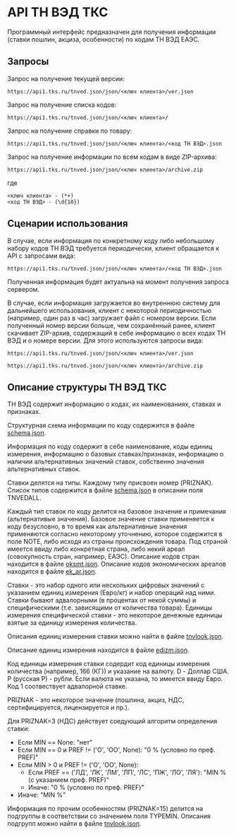 # API ТН ВЭД ТКС

Программный интерфейс предназначен для получения информации (ставки пошлин, акциза, особенности) по кодам ТН ВЭД ЕАЭС.

## Запросы

Запрос на получение текущей версии:

    https://api1.tks.ru/tnved.json/json/<ключ клиента>/ver.json

Запрос на получение списка кодов:

    https://api1.tks.ru/tnved.json/json/<ключ клиента>/

Запрос на получение справки по товару:

    https://api1.tks.ru/tnved.json/json/<ключ клиента>/<код ТН ВЭД>.json

Запрос на получение информации по всем кодам в виде ZIP-архива:

    https://api1.tks.ru/tnved.json/json/<ключ клиента>/archive.zip

где

    <ключ клиента> - (*+)  
    <код ТН ВЭД> - (\d{10})

## Сценарии использования

В случае, если информация по конкретному коду либо небольшому набору кодов ТН ВЭД требуется периодически, клиент обращается к API с запросами вида:

    https://api1.tks.ru/tnved.json/json/<ключ клиента>/<код ТН ВЭД>.json

Полученная информация будет актуальна на момент получения запроса сервером.

В случае, если информация загружается во внутреннюю систему для дальнейшего использования, клиент с некоторой периодичностью (например, один раз в час) загружает файл с номером версии. Если полученный номер версии больше, чем сохранённый ранее, клиент скачивает ZIP-архив, содержащий в себе информацию о всех кодах ТН ВЭД и о номере версии. Для этого используются запросы вида:

    https://api1.tks.ru/tnved.json/json/<ключ клиента>/ver.json

    https://api1.tks.ru/tnved.json/json/<ключ клиента>/archive.zip

## Описание структуры ТН ВЭД ТКС

ТН ВЭД содержит информацию о кодах, их наименованиях, ставках и признаках.

Структурная схема информации по коду содержится в файле [schema.json](schema.json).

Информация по коду содержит в себе наименование, коды единиц измерения, информацию о базовых ставках/признаках, информацию о наличии альтернативных значений ставок, собственно значения альтернативных ставок.

Ставки делятся на типы. Каждому типу присвоен номер (PRIZNAK). Список типов содержится в файле [schema.json](schema.json) в описании поля TNVEDALL.

Каждый тип ставок по коду делится на базовое значение и примечания (альтернативые значения). Базовое значение ставки применяется к коду безусловно, в то время как альтернативные значения применяются согласно некоторому уточнению, которое содержится в поле NOTE, либо исходя из страны происхождения товара. Под страной имеется ввиду либо конкретная страна, либо некий ареал (совокупность стран, например, ЕАЭС). Описание кодов стран находится в файле [oksmt.json](oksmt.json). Описание кодов экономических ареалов находится в файле [ek_ar.json](ek_ar.json).

Ставки - это набор одного или нескольких цифровых значений с указанием единиц измерения (Евро/кг) и набор операций над ними. Ставки бывают адвалорными (в процентах от некой суммы) и специфическими (т.е. зависящими от количества товара). Единицы измерения специфической ставки - это некоторое денежные единицы взятые за единицу измерения количества.

Описания единиц измерения ставки можно найти в файле [tnvlook.json](tnvlook.json).

Описание единиц измерения находится в файле [edizm.json](edizm.json).

Код единицы измерения ставки содердит код единицы измерения количества (например, 166 (КГ)) и указание на валюту. D - Доллар США. Р (русская Р) - рубли. Если валюта не указана, то имеется ввиду Евро. Код 1 соотвествует адвалорной ставке.

PRIZNAK - это некоторое значение (пошлина, акциз, НДС, сертифицируется, лицензируется и пр.).

Для PRIZNAK=3 (НДС) действует соедующий алгоритм определения ставки:

* Если MIN == None: "нет"
* Если MIN == 0 и PREF != ('О', 'ОО', None): "0 % (условно по преф. PREF)"
* Если MIN > 0 и PREF != ('О', 'ОО', None):
  * Если PREF == ('ЛД', 'ЛК', 'ЛМ', 'ЛП', 'ЛС', 'ПЖ', 'ЛО', 'ЛЯ'): "MIN % (с указанием преф. PREF)"
  * Иначе: "0 % (условно по преф. PREF)"
* Иначе: "MIN %"

Информация по прочим особенностям (PRIZNAK=15) делится на подгруппы в соответствии со значением поля TYPEMIN. Описания подгрупп можно найти в файле [tnvlook.json](tnvlook.json).

